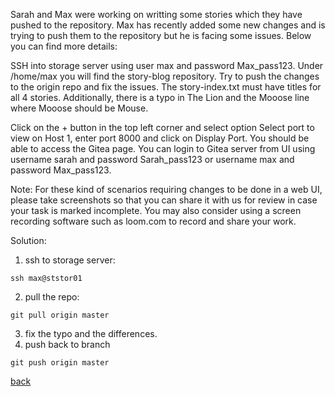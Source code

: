 Sarah and Max were working on writting some stories which they have pushed to the repository. Max has recently added some new changes and is trying to push them to the repository but he is facing some issues. Below you can find more details:  

SSH into storage server using user max and password Max_pass123. Under /home/max you will find the story-blog repository. Try to push the changes to the origin repo and fix the issues. The story-index.txt must have titles for all 4 stories. Additionally, there is a typo in The Lion and the Mooose line where Mooose should be Mouse.  

Click on the + button in the top left corner and select option Select port to view on Host 1, enter port 8000 and click on Display Port. You should be able to access the Gitea page. You can login to Gitea server from UI using username sarah and password Sarah_pass123 or username max and password Max_pass123.  

Note: For these kind of scenarios requiring changes to be done in a web UI, please take screenshots so that you can share it with us for review in case your task is marked incomplete. You may also consider using a screen recording software such as loom.com to record and share your work.  

Solution:  

1. ssh to storage server:  
```
ssh max@ststor01
```

2. pull the repo:  
```
git pull origin master
```

3. fix the typo and the differences.  
4. push back to branch  
```
git push origin master
```

[back](https://github.com/MederD/Kodekloud-Engineer-Tasks)


